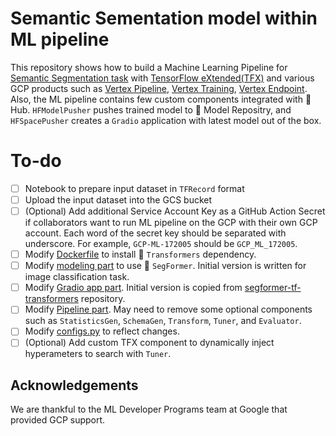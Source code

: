 # Semantic Sementation model within ML pipeline

This repository shows how to build a Machine Learning Pipeline for [Semantic Segmentation task](https://paperswithcode.com/task/semantic-segmentation) with [TensorFlow eXtended(TFX)](https://www.tensorflow.org/tfx) and various GCP products such as [Vertex Pipeline](https://cloud.google.com/vertex-ai/docs/pipelines), [Vertex Training](https://cloud.google.com/vertex-ai/docs/training/custom-training), [Vertex Endpoint](https://cloud.google.com/vertex-ai/docs/predictions/deploy-model-api). Also, the ML pipeline contains few custom components integrated with 🤗 Hub. `HFModelPusher` pushes trained model to 🤗 Model Repositry, and `HFSpacePusher` creates a `Gradio` application with latest model out of the box.

# To-do

- [ ] Notebook to prepare input dataset in `TFRecord` format
- [ ] Upload the input dataset into the GCS bucket
- [ ] (Optional) Add additional Service Account Key as a GitHub Action Secret if collaborators want to run ML pipeline on the GCP with their own GCP account. Each word of the secret key should be separated with underscore. For example, `GCP-ML-172005` should be `GCP_ML_172005`.
- [ ] Modify [Dockerfile](https://github.com/deep-diver/segformer-in-ml-pipeline/blob/main/training_pipeline/Dockerfile) to install 🤗 `Transformers` dependency.
- [ ] Modify [modeling part](https://github.com/deep-diver/segformer-in-ml-pipeline/blob/main/training_pipeline/models/model.py) to use 🤗 `SegFormer`. Initial version is written for image classification task.
- [ ] Modify [Gradio app part](https://github.com/deep-diver/segformer-in-ml-pipeline/tree/main/training_pipeline/apps/gradio/semantic_segmentation). Initial version is copied from [segformer-tf-transformers](https://github.com/deep-diver/segformer-tf-transformers) repository.
- [ ] Modify [Pipeline part](https://github.com/deep-diver/segformer-in-ml-pipeline/blob/main/training_pipeline/pipeline/pipeline.py). May need to remove some optional components such as `StatisticsGen`, `SchemaGen`, `Transform`, `Tuner`, and `Evaluator`.
- [ ] Modify [configs.py](https://github.com/deep-diver/segformer-in-ml-pipeline/blob/main/training_pipeline/pipeline/configs.py) to reflect changes.
- [ ] (Optional) Add custom TFX component to dynamically inject hyperameters to search with `Tuner`.

## Acknowledgements

We are thankful to the ML Developer Programs team at Google that provided GCP support.
